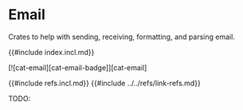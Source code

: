 # Email

Crates to help with sending, receiving, formatting, and parsing email.

{{#include index.incl.md}}

[![cat-email][cat-email-badge]][cat-email]

{{#include refs.incl.md}}
{{#include ../../refs/link-refs.md}}
<div class="hidden">
TODO:
</div>
